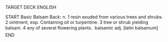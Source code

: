TARGET DECK
ENGLISH

START
Basic
Balsam
Back: n. 1 resin exuded from various trees and shrubs. 2 ointment, esp. Containing oil or turpentine. 3 tree or shrub yielding balsam. 4 any of several flowering plants.  balsamic adj. [latin balsamum]
END
